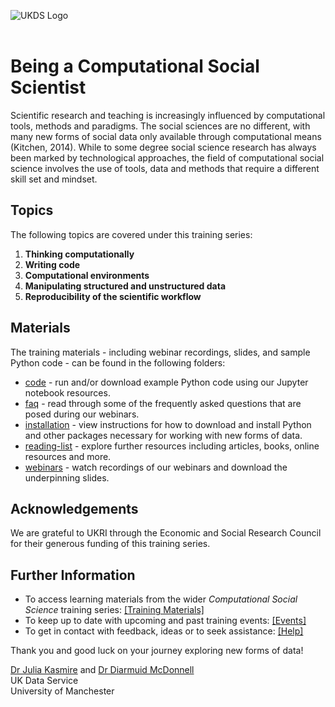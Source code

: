 ![UKDS Logo](./code/images/UKDS_Logos_Col_Grey_300dpi.png)<br>
<br>
# Being a Computational Social Scientist

Scientific research and teaching is increasingly influenced by computational tools, methods and paradigms. The social sciences are no different, with many new forms of social data only available through computational means (Kitchen, 2014). While to some degree social science research has always been marked by technological approaches, the field of computational social science involves the use of tools, data and methods that require a different skill set and mindset.

## Topics

The following topics are covered under this training series:
1. **Thinking computationally**
2. **Writing code**
3. **Computational environments**
4. **Manipulating structured and unstructured data**
5. **Reproducibility of the scientific workflow**

## Materials

The training materials - including webinar recordings, slides, and sample Python code - can be found in the following folders:
* [code](./code) - run and/or download example Python code using our Jupyter notebook resources.
* [faq](./faq) - read through some of the frequently asked questions that are posed during our webinars.
* [installation](./installation) - view instructions for how to download and install Python and other packages necessary for working with new forms of data.
* [reading-list](./reading-list) - explore further resources including articles, books, online resources and more.
* [webinars](./webinars) - watch recordings of our webinars and download the underpinning slides.

## Acknowledgements

We are grateful to UKRI through the Economic and Social Research Council for their generous funding of this training series.

## Further Information

* To access learning materials from the wider *Computational Social Science* training series: <a href="https://github.com/UKDataServiceOpen/https://github.com/UKDataServiceOpen/computational-social-science" target=_blank>[Training Materials]</a>
* To keep up to date with upcoming and past training events: <a href="https://ukdataservice.ac.uk/news-and-events/events" target=_blank>[Events]</a>
* To get in contact with feedback, ideas or to seek assistance: <a href="https://ukdataservice.ac.uk/help.aspx" target=_blank>[Help]</a>

Thank you and good luck on your journey exploring new forms of data! <br>

<a href="https://www.research.manchester.ac.uk/portal/julia.kasmire.html" target=_blank>Dr Julia Kasmire</a> and <a href="https://www.research.manchester.ac.uk/portal/diarmuid.mcdonnell.html" target=_blank>Dr Diarmuid McDonnell</a> <br />
UK Data Service  <br />
University of Manchester <br />
